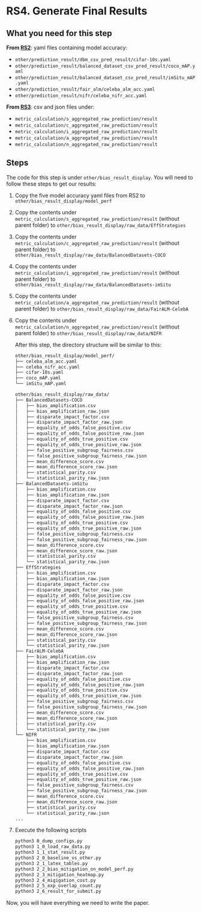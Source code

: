 # RS4. Generate Final Results

## What you need for this step

**From [RS2](#rs2-collecting-prediction-results)**: yaml files containing model accuracy:

* `other/prediction_result/dbm_csv_pred_result/cifar-10s.yaml`
* `other/prediction_result/balanced_dataset_csv_pred_result/coco_mAP.yaml`
* `other/prediction_result/balanced_dataset_csv_pred_result/imSitu_mAP.yaml`
* `other/prediction_result/fair_alm/celeba_alm_acc.yaml`
* `other/prediction_result/nifr/celeba_nifr_acc.yaml`

**From [RS3](#rs3-bias-metric-calculation)**: csv and json files under:

* `metric_calculation/s_aggregated_raw_prediction/result`
* `metric_calculation/c_aggregated_raw_prediction/result`
* `metric_calculation/i_aggregated_raw_prediction/result`
* `metric_calculation/a_aggregated_raw_prediction/result`
* `metric_calculation/n_aggregated_raw_prediction/result`



## Steps

The code for this step is under `other/bias_result_display`. You will need to follow these steps to get our results:

1. Copy the five model accuracy yaml files from RS2 to `other/bias_result_display/model_perf`

2. Copy the contents under `metric_calculation/s_aggregated_raw_prediction/result` (without parent folder) to `other/bias_result_display/raw_data/EffStrategies`

3. Copy the contents under `metric_calculation/c_aggregated_raw_prediction/result` (without parent folder) to `other/bias_result_display/raw_data/BalancedDatasets-COCO`

4. Copy the contents under `metric_calculation/i_aggregated_raw_prediction/result` (without parent folder) to `other/bias_result_display/raw_data/BalancedDatasets-imSitu`

5. Copy the contents under `metric_calculation/a_aggregated_raw_prediction/result` (without parent folder) to `other/bias_result_display/raw_data/FairALM-CelebA`

6. Copy the contents under `metric_calculation/n_aggregated_raw_prediction/result` (without parent folder) to `other/bias_result_display/raw_data/NIFR`

   After this step, the directory structure will be similar to this:

   ```bash
   other/bias_result_display/model_perf/
   ├── celeba_alm_acc.yaml
   ├── celeba_nifr_acc.yaml
   ├── cifar-10s.yaml
   ├── coco_mAP.yaml
   └── imSitu_mAP.yaml
   
   other/bias_result_display/raw_data/
   ├── BalancedDatasets-COCO
   │   ├── bias_amplification.csv
   │   ├── bias_amplification_raw.json
   │   ├── disparate_impact_factor.csv
   │   ├── disparate_impact_factor_raw.json
   │   ├── equality_of_odds_false_positive.csv
   │   ├── equality_of_odds_false_positive_raw.json
   │   ├── equality_of_odds_true_positive.csv
   │   ├── equality_of_odds_true_positive_raw.json
   │   ├── false_positive_subgroup_fairness.csv
   │   ├── false_positive_subgroup_fairness_raw.json
   │   ├── mean_difference_score.csv
   │   ├── mean_difference_score_raw.json
   │   ├── statistical_parity.csv
   │   └── statistical_parity_raw.json
   ├── BalancedDatasets-imSitu
   │   ├── bias_amplification.csv
   │   ├── bias_amplification_raw.json
   │   ├── disparate_impact_factor.csv
   │   ├── disparate_impact_factor_raw.json
   │   ├── equality_of_odds_false_positive.csv
   │   ├── equality_of_odds_false_positive_raw.json
   │   ├── equality_of_odds_true_positive.csv
   │   ├── equality_of_odds_true_positive_raw.json
   │   ├── false_positive_subgroup_fairness.csv
   │   ├── false_positive_subgroup_fairness_raw.json
   │   ├── mean_difference_score.csv
   │   ├── mean_difference_score_raw.json
   │   ├── statistical_parity.csv
   │   └── statistical_parity_raw.json
   ├── EffStrategies
   │   ├── bias_amplification.csv
   │   ├── bias_amplification_raw.json
   │   ├── disparate_impact_factor.csv
   │   ├── disparate_impact_factor_raw.json
   │   ├── equality_of_odds_false_positive.csv
   │   ├── equality_of_odds_false_positive_raw.json
   │   ├── equality_of_odds_true_positive.csv
   │   ├── equality_of_odds_true_positive_raw.json
   │   ├── false_positive_subgroup_fairness.csv
   │   ├── false_positive_subgroup_fairness_raw.json
   │   ├── mean_difference_score.csv
   │   ├── mean_difference_score_raw.json
   │   ├── statistical_parity.csv
   │   └── statistical_parity_raw.json
   ├── FairALM-CelebA
   │   ├── bias_amplification.csv
   │   ├── bias_amplification_raw.json
   │   ├── disparate_impact_factor.csv
   │   ├── disparate_impact_factor_raw.json
   │   ├── equality_of_odds_false_positive.csv
   │   ├── equality_of_odds_false_positive_raw.json
   │   ├── equality_of_odds_true_positive.csv
   │   ├── equality_of_odds_true_positive_raw.json
   │   ├── false_positive_subgroup_fairness.csv
   │   ├── false_positive_subgroup_fairness_raw.json
   │   ├── mean_difference_score.csv
   │   ├── mean_difference_score_raw.json
   │   ├── statistical_parity.csv
   │   └── statistical_parity_raw.json
   └── NIFR
       ├── bias_amplification.csv
       ├── bias_amplification_raw.json
       ├── disparate_impact_factor.csv
       ├── disparate_impact_factor_raw.json
       ├── equality_of_odds_false_positive.csv
       ├── equality_of_odds_false_positive_raw.json
       ├── equality_of_odds_true_positive.csv
       ├── equality_of_odds_true_positive_raw.json
       ├── false_positive_subgroup_fairness.csv
       ├── false_positive_subgroup_fairness_raw.json
       ├── mean_difference_score.csv
       ├── mean_difference_score_raw.json
       ├── statistical_parity.csv
       └── statistical_parity_raw.json
   ...
   ```

7. Execute the following scripts

   ```bash
   python3 0_dump_configs.py
   python3 1_0_load_raw_data.py
   python3 1_1_stat_result.py
   python3 2_0_baseline_vs_other.py
   python3 2_1_latex_tables.py
   python3 2_2_bias_mitigation_on_model_perf.py
   python3 2_3_mitigation_heatmap.py
   python3 2_4_migigation_cost.py
   python3 2_5_exp_overlap_count.py
   python3 2_6_result_for_submit.py
   ```

Now, you will have everything we need to write the paper.
